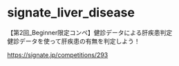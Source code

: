 
# signate_liver_disease

【第2回_Beginner限定コンペ】健診データによる肝疾患判定  
健診データを使って肝疾患の有無を判定しよう！

https://signate.jp/competitions/293

